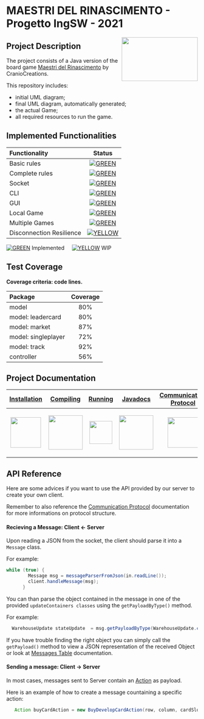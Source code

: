 # MAESTRI DEL RINASCIMENTO - Progetto IngSW - 2021
<img src="https://user-images.githubusercontent.com/63519918/123807789-73b62680-d8f0-11eb-94cf-faca0ef8a6a3.PNG" width=200px height=115 px align="right" />

## Project Description
The project consists of a Java version of the board game [Maestri del Rinascimento](https://www.craniocreations.it/prodotto/masters-of-renaissance/) by CranioCreations.

This repository includes:
* initial UML diagram;
* final UML diagram, automatically generated;
* the actual Game;
* all required resources to run the game.

## Implemented Functionalities
| Functionality | Status |
|:-----------------------|:------------------------------------:|
| Basic rules |[![GREEN](http://placehold.it/15/44bb44/44bb44)](#)|
| Complete rules | [![GREEN](http://placehold.it/15/44bb44/44bb44)](#) |
| Socket | [![GREEN](http://placehold.it/15/44bb44/44bb44)](#) |
| CLI | [![GREEN](http://placehold.it/15/44bb44/44bb44)](#) |
| GUI | [![GREEN](http://placehold.it/15/44bb44/44bb44)](#) |
| Local Game | [![GREEN](http://placehold.it/15/44bb44/44bb44)](#)|
| Multiple Games | [![GREEN](http://placehold.it/15/44bb44/44bb44)](#)|
| Disconnection Resilience | [![YELLOW](http://placehold.it/15/ffdd00/ffdd00)](#)|

[![GREEN](http://placehold.it/15/44bb44/44bb44)](#) Implemented &nbsp;&nbsp;&nbsp;
[![YELLOW](http://placehold.it/15/ffdd00/ffdd00)](#) WIP
<!--
[![RED](http://placehold.it/15/f03c15/f03c15)](#)
[![YELLOW](http://placehold.it/15/ffdd00/ffdd00)](#)
[![GREEN](http://placehold.it/15/44bb44/44bb44)](#)
-->

## Test Coverage

**Coverage criteria: code lines.**

| Package | Coverage |
|:-----------------------|:------------------:|
| model | 80% |
| model: leadercard | 80% | 
| model: market | 87% | 
| model: singleplayer | 72% | 
| model: track | 92% | 
| controller | 56% | 




## Project Documentation
| **[Installation][installation-link]**     | **[Compiling][compiling-link]**     |    **[Running][running-link]**       | **[Javadocs][javadocs]** | **[Communication Protocol][communicationProtocol-link]**
|-------------------------------------|-------------------------------------|-------------------------------------|-------------------------------------|-------------------------------------|
| [<p align="center"> <img src="https://user-images.githubusercontent.com/62955439/123874078-d7b00d80-d937-11eb-921b-e6c2873731a0.png" width="80px"> </p>][installation-link] | [<p align="center"> <img src="https://user-images.githubusercontent.com/62955439/123873521-e0ecaa80-d936-11eb-8769-d3ca38c0f745.png" width="90px"> </p>][compiling-link] | [<p align="center"> <img src="https://user-images.githubusercontent.com/62955439/123870984-63736b00-d933-11eb-92ed-ad35f055eaa7.png" width="60px"> </p>][running-link] | [<p align="center"> <img src="https://user-images.githubusercontent.com/62955439/123876084-0d0a2a80-d93b-11eb-81a3-d3fd39ef1bf6.png" width="90px"> </p>][javadocs] | [<p align="center"> <img src="https://user-images.githubusercontent.com/62955439/123874920-227e5500-d939-11eb-9ecb-abcfb76a7625.png" width="80px"> </p>][communicationProtocol-link]


## API Reference

Here are some advices if you want to use the API provided by our server to create your own client.

Remember to also reference the [Communication Protocol](#COMMUNICATION-PROTOCOL) documentation for more 
informations on protocol structure.

#### Recieving a Message: Client <- Server
Upon reading a JSON from the socket, the client should parse it into a ` Message ` class.

For example:
  ```java
 while (true) {
          Message msg = messageParserFromJson(in.readLine());
          client.handleMessage(msg);
        }
```

You can than parse the object contained in the message in one of the provided
` updateContainers classes ` using the ` getPayloadByType() ` method.

For example:
 ```java
   WarehouseUpdate stateUpdate  = msg.getPayloadByType(WarehouseUpdate.class)
```

If you have trouble finding the right object you can simply call the ` getPayload() ` method to view
a JSON representation of the received Object or look at [Messages Table](#Messages-Table) documentation.

#### Sending a message: Client -> Server

In most cases, messages sent to Server contain an [Action](#Action-Table) as payload.

Here is an example of how to create a message countaining a specific action:
```java
   Action buyCardAction = new BuyDevelopCardAction(row, column, cardSlot);
```



[communicationProtocol-link]: https://github.com/Stefano-Civelli/ingswAM2021-Bernardelle-Civelli-Amati/wiki/Communication+Protocol
[installation-link]: https://github.com/Stefano-Civelli/ingswAM2021-Bernardelle-Civelli-Amati/wiki/Installation
[compiling-link]: https://github.com/Stefano-Civelli/ingswAM2021-Bernardelle-Civelli-Amati/wiki/Compiling
[running-link]: https://github.com/Stefano-Civelli/ingswAM2021-Bernardelle-Civelli-Amati/wiki/Running
[javadocs]: https://github.com/Stefano-Civelli/ingswAM2021-Bernardelle-Civelli-Amati/wiki/Javadoc
